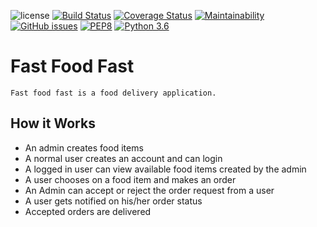 ![license](https://img.shields.io/github/license/mashape/apistatus.svg)
[![Build Status](https://travis-ci.org/MasherJames/Fast-Food-Fast.svg?branch=develop)](https://travis-ci.org/MasherJames/Fast-Food-Fast)
[![Coverage Status](https://coveralls.io/repos/github/MasherJames/Fast-Food-Fast/badge.svg?branch=develop)](https://coveralls.io/github/MasherJames/Fast-Food-Fast?branch=develop)
[![Maintainability](https://api.codeclimate.com/v1/badges/9ca5e04757b359d7535e/maintainability)](https://codeclimate.com/github/MasherJames/Fast-Food-Fast/maintainability)
[![GitHub issues](https://img.shields.io/github/issues/MasherJames/Fast-Food-Fast.svg)](https://github.com/MasherJames/Fast-Food-Fast/issues)
[![PEP8](https://img.shields.io/badge/code%20style-pep8-orange.svg)](https://www.python.org/dev/peps/pep-0008/)
[![Python 3.6](https://img.shields.io/badge/python-3.6-blue.svg)](https://www.python.org/downloads/release/python-360/)

# Fast Food Fast

    Fast food fast is a food delivery application.

## How it Works

- An admin creates food items
- A normal user creates an account and can login
- A logged in user can view available food items created by the admin
- A user chooses on a food item and makes an order
- An Admin can accept or reject the order request from a user
- A user gets notified on his/her order status
- Accepted orders are delivered
